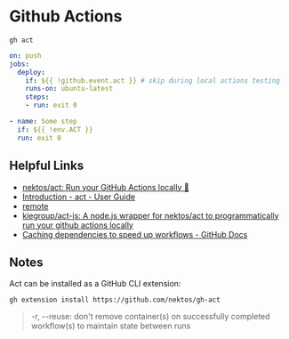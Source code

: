# Github Actions

```shell
gh act
```

```yaml
on: push
jobs:
  deploy:
    if: ${{ !github.event.act }} # skip during local actions testing
    runs-on: ubuntu-latest
    steps:
    - run: exit 0

- name: Some step
  if: ${{ !env.ACT }}
  run: exit 0
```

## Helpful Links

- [nektos/act: Run your GitHub Actions locally 🚀](https://github.com/nektos/act)
- [Introduction - act - User Guide](https://nektosact.com/)
- [remote](https://github.com/marketplace/actions/deploy-to-github-pages)
- [kiegroup/act-js: A node.js wrapper for nektos/act to programmatically run your github actions locally](https://github.com/kiegroup/act-js)
- [Caching dependencies to speed up workflows - GitHub Docs](https://docs.github.com/en/actions/using-workflows/caching-dependencies-to-speed-up-workflows)

## Notes

Act can be installed as a GitHub CLI extension:

```shell
gh extension install https://github.com/nektos/gh-act
```

> -r, --reuse: don't remove container(s) on successfully completed workflow(s)
> to maintain state between runs
